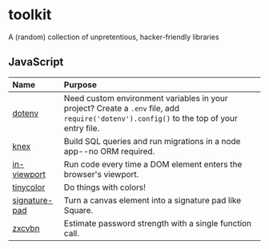 # toolkit
A (random) collection of unpretentious, hacker-friendly libraries

## JavaScript
| Name | Purpose |
|:------|:---|
| [dotenv](https://github.com/motdotla/dotenv) | Need custom environment variables in your project? Create a `.env` file, add `require('dotenv').config()` to the top of your entry file. |
| [knex](https://github.com/tgriesser/knex) | Build SQL queries and run migrations in a node app--no ORM required. |
| [in-viewport](https://github.com/vvo/in-viewport) | Run code every time a DOM element enters the browser's viewport. |
| [tinycolor](https://github.com/bgrins/TinyColor) | Do things with colors! |
| [signature-pad](https://github.com/szimek/signature_pad) | Turn a canvas element into a signature pad like Square. |
| [zxcvbn](https://github.com/dropbox/zxcvbn) | Estimate password strength with a single function call. |
